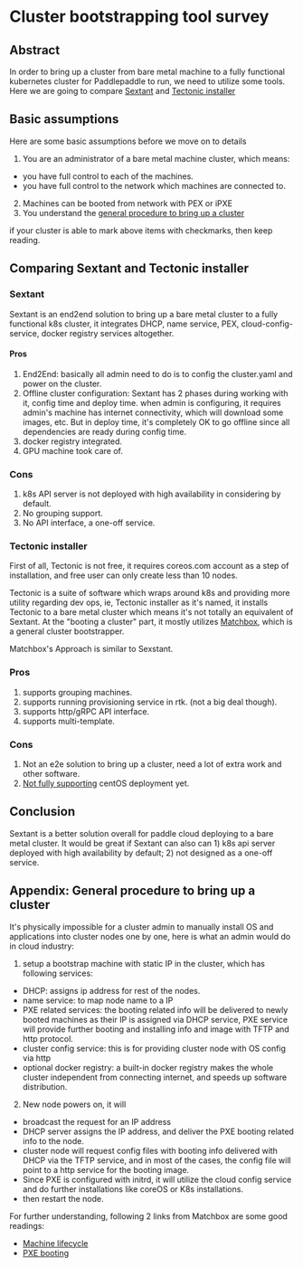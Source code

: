 # Cluster bootstrapping tool survey
## Abstract
In order to bring up a cluster from bare metal machine to a fully functional kubernetes cluster for Paddlepaddle to run, we need to utilize some tools. Here we are going to compare [Sextant](https://github.com/k8sp/sextant) and [Tectonic installer](https://github.com/coreos/tectonic-installer)

## Basic assumptions
Here are some basic assumptions before we move on to  details
1. You are an administrator of a bare metal machine cluster, which means:
  * you have full control to each of the machines.
  * you have full control to the network which machines are connected to.
2. Machines can be booted from network with PEX or iPXE
3. You understand the [general procedure to bring up a cluster](#appendix-general-procedure-to-bring-up-a-cluster)

if your cluster is able to mark above items with checkmarks, then keep reading.

## Comparing Sextant and Tectonic installer
### Sextant
Sextant is an end2end solution to bring up a bare metal cluster to a fully functional k8s cluster, it integrates DHCP, name service, PEX, cloud-config-service, docker registry services altogether. 

#### Pros
1. End2End: basically all admin need to do is to config the cluster.yaml and power on the cluster.
2. Offline cluster configuration: Sextant has 2 phases during working with it, config time and deploy time. when admin is configuring, it requires admin's machine has internet connectivity, which will download some images, etc. But in deploy time, it's completely OK to go offline since all dependencies are ready during config time.
3. docker registry integrated.
4. GPU machine took care of.

### Cons
1. k8s API server is not deployed with high availability in considering by default.
2. No grouping support.
3. No API interface, a one-off service.


### Tectonic installer
First of all, Tectonic is not free, it requires coreos.com account as a step of installation, and free user can only create less than 10 nodes.

Tectonic is a suite of software which wraps around k8s and providing more utility regarding dev ops, ie, 
Tectonic installer as it's named, it installs Tectonic to a bare metal cluster which means it's not totally an equivalent of Sextant. At the "booting a cluster" part, it mostly utilizes [Matchbox](https://github.com/coreos/matchbox), which is a general cluster bootstrapper.

Matchbox's Approach is similar to Sexstant.

### Pros
1. supports grouping machines.
2. supports running provisioning service in rtk. (not a big deal though).
3. supports http/gRPC API interface.
4. supports multi-template.

### Cons
1. Not an e2e solution to bring up a cluster, need a lot of extra work and other software.
2. [Not fully supporting](https://github.com/coreos/matchbox/issues/550) centOS deployment yet.

## Conclusion
Sextant is a better solution overall for paddle cloud deploying to a bare metal cluster. It would be great if Sextant can also can 1) k8s api server deployed with high availability by default; 2) not designed as a one-off service.



## Appendix: General procedure to bring up a cluster
It's physically impossible for a cluster admin to manually install OS and applications into cluster nodes one by one, here is what an admin would do in cloud industry:
1. setup a bootstrap machine with static IP in the cluster, which has following services:
  * DHCP: assigns ip address for rest of the nodes.
  * name service: to map node name to a IP
  * PXE related services: the booting related info will be delivered to newly booted machines as their IP is assigned via DHCP service, PXE service will provide further booting and installing info and image with TFTP and http protocol. 
  * cluster config service: this is for providing cluster node with OS config via http
  * optional docker registry: a built-in docker registry makes the whole cluster independent from connecting internet, and speeds up software distribution.
2. New node powers on, it will
  * broadcast the request for an IP address
  * DHCP server assigns the IP address, and deliver the PXE booting related info to the node.
  * cluster node will request config files with booting info delivered with DHCP via the TFTP service, and in most of the cases, the config file will point to a http service for the booting image.
  * Since PXE is configured with initrd, it will utilize the cloud config service and do further installations like coreOS or K8s installations.
  * then restart the node.

For further understanding, following 2 links from Matchbox are some good readings:
* [Machine lifecycle](https://github.com/coreos/matchbox/blob/master/Documentation/machine-lifecycle.md)
* [PXE booting](https://github.com/coreos/matchbox/blob/master/Documentation/network-booting.md)
